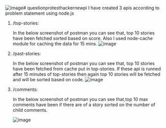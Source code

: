 ![image](https://github.com/Shubham-Zope/questionprotesthackernewpi/assets/71915264/36a98481-2817-491a-b3e9-f2f38d27607c)# questionprotesthackernewpi
I have created 3 apis according to problem statement using node.js

1. /top-stories:
   
   In the below screenshot of postman you can see that, top 10 stories have been fetched sorted based on score. Also I used node-cache module for caching the data for 15 mins.
   ![image](https://github.com/Shubham-Zope/questionprotesthackernewpi/assets/71915264/42781998-332c-4d75-a171-d98adb39ea81)

2. /past-stories:

    In the below screenshot of postman you can see that, top 10 stories have been fetched from cache put in top-stories. If these api is runned after 15 minutes of top-stories then again top 10 stories will be fetched and will be sorted based on code.
  ![image](https://github.com/Shubham-Zope/questionprotesthackernewpi/assets/71915264/bd0021ea-0a61-4b89-a882-4c35ca9492dd)

3. /comments:

   In the below screenshot of postman you can see that,top 10 max comments have been if there are of a story sorted on the number of child comments.

   ![image](https://github.com/Shubham-Zope/questionprotesthackernewpi/assets/71915264/0b8c96ed-1896-4ae4-9a1a-0e80686000ca)

   
   
   

